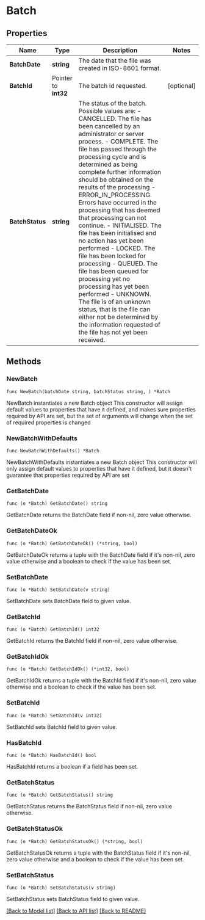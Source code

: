 # Batch

## Properties

Name | Type | Description | Notes
------------ | ------------- | ------------- | -------------
**BatchDate** | **string** | The date that the file was created in ISO-8601 format. | 
**BatchId** | Pointer to **int32** | The batch id requested. | [optional] 
**BatchStatus** | **string** | The status of the batch. Possible values are:    - CANCELLED. The file has been cancelled by an administrator or server process.  - COMPLETE. The file has passed through the processing cycle and is determined as being complete further information should be obtained on the results of the processing - ERROR_IN_PROCESSING. Errors have occurred in the processing that has deemed that processing can not continue. - INITIALISED. The file has been initialised and no action has yet been performed - LOCKED. The file has been locked for processing - QUEUED. The file has been queued for processing yet no processing has yet been performed - UNKNOWN. The file is of an unknown status, that is the file can either not be determined by the information requested of the file has not yet been received.  | 

## Methods

### NewBatch

`func NewBatch(batchDate string, batchStatus string, ) *Batch`

NewBatch instantiates a new Batch object
This constructor will assign default values to properties that have it defined,
and makes sure properties required by API are set, but the set of arguments
will change when the set of required properties is changed

### NewBatchWithDefaults

`func NewBatchWithDefaults() *Batch`

NewBatchWithDefaults instantiates a new Batch object
This constructor will only assign default values to properties that have it defined,
but it doesn't guarantee that properties required by API are set

### GetBatchDate

`func (o *Batch) GetBatchDate() string`

GetBatchDate returns the BatchDate field if non-nil, zero value otherwise.

### GetBatchDateOk

`func (o *Batch) GetBatchDateOk() (*string, bool)`

GetBatchDateOk returns a tuple with the BatchDate field if it's non-nil, zero value otherwise
and a boolean to check if the value has been set.

### SetBatchDate

`func (o *Batch) SetBatchDate(v string)`

SetBatchDate sets BatchDate field to given value.


### GetBatchId

`func (o *Batch) GetBatchId() int32`

GetBatchId returns the BatchId field if non-nil, zero value otherwise.

### GetBatchIdOk

`func (o *Batch) GetBatchIdOk() (*int32, bool)`

GetBatchIdOk returns a tuple with the BatchId field if it's non-nil, zero value otherwise
and a boolean to check if the value has been set.

### SetBatchId

`func (o *Batch) SetBatchId(v int32)`

SetBatchId sets BatchId field to given value.

### HasBatchId

`func (o *Batch) HasBatchId() bool`

HasBatchId returns a boolean if a field has been set.

### GetBatchStatus

`func (o *Batch) GetBatchStatus() string`

GetBatchStatus returns the BatchStatus field if non-nil, zero value otherwise.

### GetBatchStatusOk

`func (o *Batch) GetBatchStatusOk() (*string, bool)`

GetBatchStatusOk returns a tuple with the BatchStatus field if it's non-nil, zero value otherwise
and a boolean to check if the value has been set.

### SetBatchStatus

`func (o *Batch) SetBatchStatus(v string)`

SetBatchStatus sets BatchStatus field to given value.



[[Back to Model list]](../README.md#documentation-for-models) [[Back to API list]](../README.md#documentation-for-api-endpoints) [[Back to README]](../README.md)


